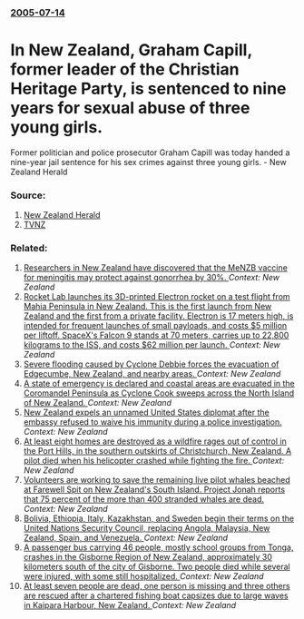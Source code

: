 ### [2005-07-14](/news/2005/07/14/index.md)

#  In New Zealand, Graham Capill, former leader of the Christian Heritage Party, is sentenced to nine years for sexual abuse of three young girls. 

Former politician and police prosecutor Graham Capill was today handed a nine-year jail sentence for his sex crimes against three young girls. - New Zealand Herald


### Source:

1. [New Zealand Herald](http://www.nzherald.co.nz/index.cfm?c_id=1&ObjectID=10335782)
2. [TVNZ](http://tvnz.co.nz/view/page/411425/597754)

### Related:

1. [Researchers in New Zealand have discovered that the MeNZB vaccine for meningitis may protect against gonorrhea by 30%. ](/news/2017/07/11/researchers-in-new-zealand-have-discovered-that-the-menzb-vaccine-for-meningitis-may-protect-against-gonorrhea-by-30.md) _Context: New Zealand_
2. [Rocket Lab launches its 3D-printed Electron rocket on a test flight from   Mahia Peninsula in New Zealand.  This is the first launch from New Zealand and the first from a private facility. Electron is 17 meters high, is intended for frequent launches of small payloads, and costs $5 million per liftoff. SpaceX's Falcon 9 stands at 70 meters, carries up to  22,800 kilograms to the ISS, and costs $62 million per launch. ](/news/2017/05/25/rocket-lab-launches-its-3d-printed-electron-rocket-on-a-test-flight-from-mahia-peninsula-in-new-zealand-this-is-the-first-launch-from-n.md) _Context: New Zealand_
3. [Severe flooding caused by Cyclone Debbie forces the evacuation of Edgecumbe, New Zealand, and nearby areas. ](/news/2017/04/6/severe-flooding-caused-by-cyclone-debbie-forces-the-evacuation-of-edgecumbe-new-zealand-and-nearby-areas.md) _Context: New Zealand_
4. [A state of emergency is declared and coastal areas are evacuated in the Coromandel Peninsula as Cyclone Cook sweeps across the North Island of New Zealand. ](/news/2017/04/13/a-state-of-emergency-is-declared-and-coastal-areas-are-evacuated-in-the-coromandel-peninsula-as-cyclone-cook-sweeps-across-the-north-island.md) _Context: New Zealand_
5. [New Zealand expels an unnamed United States diplomat after the embassy refused to waive his immunity during a police investigation. ](/news/2017/03/19/new-zealand-expels-an-unnamed-united-states-diplomat-after-the-embassy-refused-to-waive-his-immunity-during-a-police-investigation.md) _Context: New Zealand_
6. [At least eight homes are destroyed as a wildfire rages out of control in the Port Hills, in the southern outskirts of Christchurch, New Zealand. A pilot died when his helicopter crashed while fighting the fire. ](/news/2017/02/15/at-least-eight-homes-are-destroyed-as-a-wildfire-rages-out-of-control-in-the-port-hills-in-the-southern-outskirts-of-christchurch-new-zeal.md) _Context: New Zealand_
7. [Volunteers are working to save the remaining live pilot whales beached at Farewell Spit on New Zealand's South Island. Project Jonah reports that 75 percent of the more than 400 stranded whales are dead. ](/news/2017/02/10/volunteers-are-working-to-save-the-remaining-live-pilot-whales-beached-at-farewell-spit-on-new-zealand-s-south-island-project-jonah-reports.md) _Context: New Zealand_
8. [Bolivia, Ethiopia, Italy, Kazakhstan, and Sweden begin their terms on the United Nations Security Council, replacing Angola, Malaysia, New Zealand, Spain, and Venezuela. ](/news/2017/01/1/bolivia-ethiopia-italy-kazakhstan-and-sweden-begin-their-terms-on-the-united-nations-security-council-replacing-angola-malaysia-new-z.md) _Context: New Zealand_
9. [A passenger bus carrying 46 people, mostly school groups from Tonga, crashes in the Gisborne Region of New Zealand, approximately 30 kilometers south of the city of Gisborne. Two people died while several were injured, with some still hospitalized. ](/news/2016/12/24/a-passenger-bus-carrying-46-people-mostly-school-groups-from-tonga-crashes-in-the-gisborne-region-of-new-zealand-approximately-30-kilomet.md) _Context: New Zealand_
10. [At least seven people are dead, one person is missing and three others are rescued after a chartered fishing boat capsizes due to large waves in Kaipara Harbour, New Zealand. ](/news/2016/11/26/at-least-seven-people-are-dead-one-person-is-missing-and-three-others-are-rescued-after-a-chartered-fishing-boat-capsizes-due-to-large-wave.md) _Context: New Zealand_
